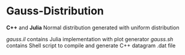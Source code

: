 # Gauss-Distribution
**C++** and **Julia** Normal distribution generated with uniform distribution

*gauss.il* contains Julia implementation with plot generator
*gauss.sh* contains Shell script to compile and generate C++ datagram .dat file
